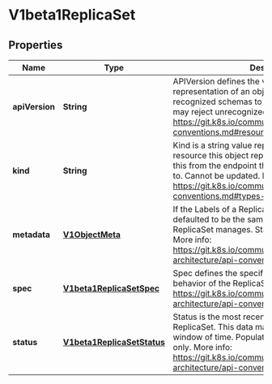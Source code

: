 
# V1beta1ReplicaSet

## Properties
Name | Type | Description | Notes
------------ | ------------- | ------------- | -------------
**apiVersion** | **String** | APIVersion defines the versioned schema of this representation of an object. Servers should convert recognized schemas to the latest internal value, and may reject unrecognized values. More info: https://git.k8s.io/community/contributors/devel/api-conventions.md#resources |  [optional]
**kind** | **String** | Kind is a string value representing the REST resource this object represents. Servers may infer this from the endpoint the client submits requests to. Cannot be updated. In CamelCase. More info: https://git.k8s.io/community/contributors/devel/api-conventions.md#types-kinds |  [optional]
**metadata** | [**V1ObjectMeta**](V1ObjectMeta.md) | If the Labels of a ReplicaSet are empty, they are defaulted to be the same as the Pod(s) that the ReplicaSet manages. Standard object&#39;s metadata. More info: https://git.k8s.io/community/contributors/devel/sig-architecture/api-conventions.md#metadata |  [optional]
**spec** | [**V1beta1ReplicaSetSpec**](V1beta1ReplicaSetSpec.md) | Spec defines the specification of the desired behavior of the ReplicaSet. More info: https://git.k8s.io/community/contributors/devel/sig-architecture/api-conventions.md#spec-and-status |  [optional]
**status** | [**V1beta1ReplicaSetStatus**](V1beta1ReplicaSetStatus.md) | Status is the most recently observed status of the ReplicaSet. This data may be out of date by some window of time. Populated by the system. Read-only. More info: https://git.k8s.io/community/contributors/devel/sig-architecture/api-conventions.md#spec-and-status |  [optional]



